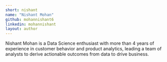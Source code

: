 ```yaml
---
short: nishant
name: "Nishant Mohan"
github: mohannishant6
linkedin: mohannishant
layout: author
---
```


Nishant Mohan is a Data Science enthusiast with more than 4 years of experience in
customer behavior and product analytics, leading a team of analysts to derive
actionable outcomes from data to drive business.